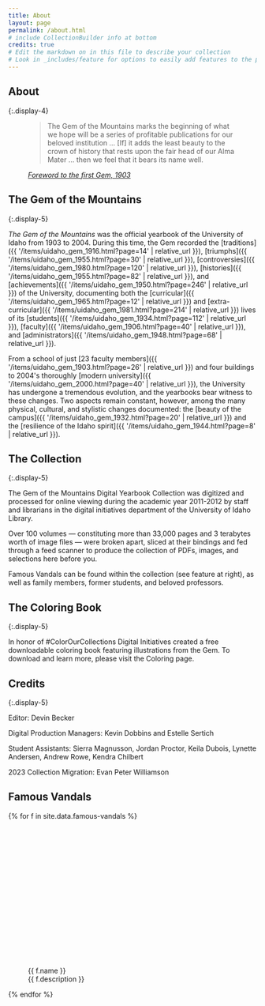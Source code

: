 ```yaml
---
title: About
layout: page
permalink: /about.html
# include CollectionBuilder info at bottom
credits: true
# Edit the markdown on in this file to describe your collection
# Look in _includes/feature for options to easily add features to the page
---
```


## About 
{:.display-4}

<div class="mb-4 mx-5">
    <figure>
        <blockquote class="blockquote fs-4">
            <p class="mb-0">The Gem of the Mountains marks the beginning of what we hope will be a series of profitable publications for our beloved institution ... [If] it adds the least beauty to the crown of history that rests upon the fair head of our Alma Mater ... then we feel that it bears its name well.</p>
        </blockquote>
        <figcaption class="blockquote-footer text-end fs-4"><cite title="Source Title"><a href="{{ '/items/uidaho_gem_1903.html?page=14' | relative_url }}">Foreword to the first Gem, 1903</a></cite></figcaption>
    </figure>
</div>

<div class="row">
<div class="col-md-8" markdown="1">

## The Gem of the Mountains
{:.display-5}

*The Gem of the Mountains* was the official yearbook of the University of Idaho from 1903 to 2004. 
During this time, the Gem recorded the [traditions]({{ '/items/uidaho_gem_1916.html?page=14' | relative_url }}), [triumphs]({{ '/items/uidaho_gem_1955.html?page=30' | relative_url }}), [controversies]({{ '/items/uidaho_gem_1980.html?page=120' | relative_url }}), [histories]({{ '/items/uidaho_gem_1955.html?page=82' | relative_url }}), and [achievements]({{ '/items/uidaho_gem_1950.html?page=246' | relative_url }}) of the University, documenting both the [curricular]({{ '/items/uidaho_gem_1965.html?page=12' | relative_url }}) and [extra-curricular]({{ '/items/uidaho_gem_1981.html?page=214' | relative_url }}) lives of its [students]({{ '/items/uidaho_gem_1934.html?page=112' | relative_url }}), [faculty]({{ '/items/uidaho_gem_1906.html?page=40' | relative_url }}), and [administrators]({{ '/items/uidaho_gem_1948.html?page=68' | relative_url }}).

From a school of just [23 faculty members]({{ '/items/uidaho_gem_1903.html?page=26' | relative_url }}) and four buildings to 2004's thoroughly [modern university]({{ '/items/uidaho_gem_2000.html?page=40' | relative_url }}), the University has undergone a tremendous evolution, and the yearbooks bear witness to these changes. Two aspects remain constant, however, among the many physical, cultural, and stylistic changes documented: the [beauty of the campus]({{ '/items/uidaho_gem_1932.html?page=20' | relative_url }}) and the [resilience of the Idaho spirit]({{ '/items/uidaho_gem_1944.html?page=8' | relative_url }}).

## The Collection
{:.display-5}

The Gem of the Mountains Digital Yearbook Collection was digitized and processed for online viewing during the academic year 2011-2012 by staff and librarians in the digital initiatives department of the University of Idaho Library.

Over 100 volumes — constituting more than 33,000 pages and 3 terabytes worth of image files — were broken apart, sliced at their bindings and fed through a feed scanner to produce the collection of PDFs, images, and selections here before you.

Famous Vandals can be found within the collection (see feature at right), as well as family members, former students, and beloved professors.

## The Coloring Book
{:.display-5}

In honor of #ColorOurCollections Digital Initiatives created a free downloadable coloring book featuring illustrations from the Gem. To download and learn more, please visit the Coloring page.

## Credits
{:.display-5}

Editor: Devin Becker

Digital Production Managers: Kevin Dobbins and Estelle Sertich

Student Assistants: Sierra Magnusson, Jordan Proctor, Keila Dubois, Lynette Andersen, Andrew Rowe, Kendra Chilbert

2023 Collection Migration: Evan Peter Williamson

</div>
<div class="col-md-4 p-4">
<div class="card"><div class="card-body">
<h2 class="display-5 fs-1">Famous Vandals</h2>
<div class="text-center">
{% for f in site.data.famous-vandals %}
<figure class="figure mb-4">
    <a href="{{ '/items/' | relative_url }}uidaho_gem_{{ f.yearbook }}.html?page={{ f.page }}">
        <img src="data:image/svg+xml,%3Csvg xmlns='http://www.w3.org/2000/svg' viewBox='0 0 3 2'%3E%3C/svg%3E" data-src="{{ f.image }}" alt="yearbook photo of {{ f.name | escape }}" class="figure-img img-fluid rounded lazyload">
    </a>
    <figcaption class="figure-caption text-center">{{ f.name }} <br>{{ f.description }}</figcaption>
</figure>{% endfor %}
</div>
</div></div>
</div>
</div>
